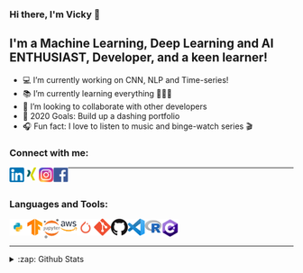 ### Hi there, I'm Vicky 👋


## I'm a Machine Learning, Deep Learning and AI ENTHUSIAST, Developer, and a keen learner!

- 💻 I’m currently working on CNN, NLP and Time-series!
- 📚 I’m currently learning everything 👨🏽‍🎓
- 🤝 I’m looking to collaborate with other developers
- 🥅 2020 Goals: Build up a dashing portfolio
- 🎧 Fun fact: I love to listen to music and binge-watch series 🎬


### Connect with me:



[<img align="left" alt="vkyprmr | LinkedIn" width="26px" src="https://raw.githubusercontent.com/vkyprmr/vkyprmr/master/assets/linkedin.png" />][linkedin]
[<img align="left" alt="vkyprmr | Xing" width="26px" src="https://raw.githubusercontent.com/vkyprmr/vkyprmr/master/assets/xing.png" />][xing]
[<img align="left" alt="vkyprmr | Instagram" width="26px" src="https://raw.githubusercontent.com/vkyprmr/vkyprmr/master/assets/instagram.png" />][instagram]
[<img align="left" alt="vkyprmr | Facebook" width="26px" src="https://raw.githubusercontent.com/vkyprmr/vkyprmr/master/assets/facebook.png" />][facebook]

---

<br />

### Languages and Tools:

<img align="left" alt="Python" width="30px" src="https://raw.githubusercontent.com/vkyprmr/vkyprmr/master/assets/python.png" />
<img align="left" alt="TensorFlow" width="30px" src="https://raw.githubusercontent.com/vkyprmr/vkyprmr/master/assets/tensorflow.png" />
<img align="left" alt="Jupyter" width="30px" src="https://raw.githubusercontent.com/vkyprmr/vkyprmr/master/assets/jupyter.png" />
<img align="left" alt="AWS" width="30px" src="https://raw.githubusercontent.com/vkyprmr/vkyprmr/master/assets/aws.png" />
<img align="left" alt="PyTorch" width="30px" src="https://raw.githubusercontent.com/vkyprmr/vkyprmr/master/assets/pytorch.png" />
<img align="left" alt="Git" width="30px" src="https://raw.githubusercontent.com/vkyprmr/vkyprmr/master/assets/git.png" />
<img align="left" alt="Github" width="30px" src="https://raw.githubusercontent.com/vkyprmr/vkyprmr/master/assets/github.png" />
<img align="left" alt="VSCode" width="30px" src="https://raw.githubusercontent.com/vkyprmr/vkyprmr/master/assets/vscode.png" />
<img align="left" alt="R" width="30px" src="https://raw.githubusercontent.com/vkyprmr/vkyprmr/master/assets/r.png" />
<img align="left" alt="C#" width="30px" src="https://raw.githubusercontent.com/vkyprmr/vkyprmr/master/assets/csharp.png" />

<br />
<br />

---

<details>
  <summary>:zap: Github Stats</summary>

  <img align="left" alt="vkyprmr's Github Stats" src="https://github-readme-stats.vercel.app/api?username=vkyprmr&show_icons=true&hide_border=true&theme=dark" />
  <img align="left" alt="vkyprmr's Github Stats" src="https://github-readme-stats.vercel.app/api/top-langs/?username=vkyprmr&show_icons=true&hide_border=true&theme=dark" />
  

</details>

[instagram]: https://www.instagram.com/vky_1090/
[linkedin]: https://www.linkedin.com/in/parmarvickyk/
[facebook]: https://www.facebook.com/vicky.parmar.52
[xing]: https://www.xing.com/profile/Vicky_Parmar/cv
